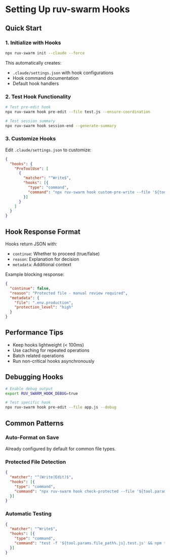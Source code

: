 # Setting Up ruv-swarm Hooks

## Quick Start

### 1. Initialize with Hooks
```bash
npx ruv-swarm init --claude --force
```

This automatically creates:
- `.claude/settings.json` with hook configurations
- Hook command documentation
- Default hook handlers

### 2. Test Hook Functionality
```bash
# Test pre-edit hook
npx ruv-swarm hook pre-edit --file test.js --ensure-coordination

# Test session summary
npx ruv-swarm hook session-end --generate-summary
```

### 3. Customize Hooks

Edit `.claude/settings.json` to customize:

```json
{
  "hooks": {
    "PreToolUse": [
      {
        "matcher": "^Write$",
        "hooks": [{
          "type": "command",
          "command": "npx ruv-swarm hook custom-pre-write --file '${tool.params.file_path}'"
        }]
      }
    ]
  }
}
```

## Hook Response Format

Hooks return JSON with:
- `continue`: Whether to proceed (true/false)
- `reason`: Explanation for decision
- `metadata`: Additional context

Example blocking response:
```json
{
  "continue": false,
  "reason": "Protected file - manual review required",
  "metadata": {
    "file": ".env.production",
    "protection_level": "high"
  }
}
```

## Performance Tips
- Keep hooks lightweight (< 100ms)
- Use caching for repeated operations
- Batch related operations
- Run non-critical hooks asynchronously

## Debugging Hooks
```bash
# Enable debug output
export RUV_SWARM_HOOK_DEBUG=true

# Test specific hook
npx ruv-swarm hook pre-edit --file app.js --debug
```

## Common Patterns

### Auto-Format on Save
Already configured by default for common file types.

### Protected File Detection
```json
{
  "matcher": "^(Write|Edit)$",
  "hooks": [{
    "type": "command",
    "command": "npx ruv-swarm hook check-protected --file '${tool.params.file_path}'"
  }]
}
```

### Automatic Testing
```json
{
  "matcher": "^Write$",
  "hooks": [{
    "type": "command",
    "command": "test -f '${tool.params.file_path%.js}.test.js' && npm test '${tool.params.file_path%.js}.test.js'"
  }]
}
```